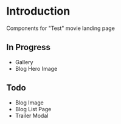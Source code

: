 # Introduction

Components for "Test" movie landing page

<h2>In Progress</h2>
<ul>
<li>Gallery</li>
<li>Blog Hero Image</li>
</ul>
<h2>Todo</h2>
<ul>
<li>Blog Image</li>
<li>Blog List Page</li>
<li>Trailer Modal</li>
</ul>